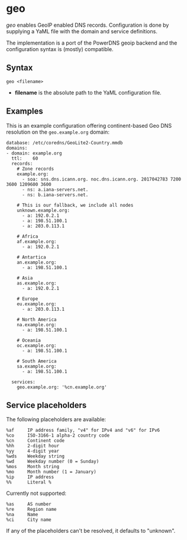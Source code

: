 # geo

*geo* enables GeoIP enabled DNS records. Configuration is done by supplying
a YaML file with the domain and service definitions.

The implementation is a port of the PowerDNS geoip backend and the
configuration syntax is (mostly) compatible.

## Syntax

```
geo <filename>
```

* **filename** is the absolute path to the YaML configuration file.

## Examples

This is an example configuration offering continent-based Geo DNS resolution
on the `geo.example.org` domain:

```
database: /etc/coredns/GeoLite2-Country.mmdb
domains:
- domain: example.org
  ttl:    60
  records:
    # Zone records
    example.org:
      - soa: sns.dns.icann.org. noc.dns.icann.org. 2017042783 7200 3600 1209600 3600
      - ns: a.iana-servers.net.
      - ns: b.iana-servers.net.
    
    # This is our fallback, we include all nodes
    unknown.example.org:
      - a: 192.0.2.1
      - a: 198.51.100.1
      - a: 203.0.113.1

    # Africa
    af.example.org:
      - a: 192.0.2.1

    # Antartica
    an.example.org:
      - a: 198.51.100.1

    # Asia
    as.example.org:
      - a: 192.0.2.1

    # Europe
    eu.example.org:
      - a: 203.0.113.1

    # North America
    na.example.org:
      - a: 198.51.100.1 

    # Oceania
    oc.example.org:
      - a: 198.51.100.1

    # South America
    sa.example.org:
      - a: 198.51.100.1 

  services:
    geo.example.org: '%cn.example.org'
```

## Service placeholders

The following placeholders are available:

    %af     IP address family, "v4" for IPv4 and "v6" for IPv6
    %co     ISO-3166-1 alpha-2 country code
    %cn     Continent code
    %hh     2-digit hour
    %yy     4-digit year
    %wds    Weekday string
    %wd     Weekday number (0 = Sunday)
    %mos    Month string
    %mo     Month number (1 = January)
    %ip     IP address
    %%      Literal %

Currently not supported:

    %as     AS number
    %re     Region name
    %na     Name
    %ci     City name

If any of the placeholders can't be resolved, it defaults to "unknown". 

